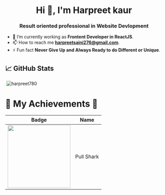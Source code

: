 <h1 align="center">Hi 👋, I'm Harpreet kaur</h1>
<h3 align="center">Result oriented professional in Website Devlopment</h3>

- 🔭 I’m currently working as **Frontent Developer in ReactJS**.
- 📫 How to reach me **harpreetsaini276@gmail.com**.
- ⚡ Fun fact **Never Give Up and Always Ready to do Different or Unique**.

## 📈 GitHub Stats 

<p>&nbsp;<img align="center" src="https://github-readme-stats.vercel.app/api?username=harpreet780&show_icons=true" alt="harpreet780" /></p>

# 🏅 My Achievements 🏅
| Badge | Name | 
| :-: | :-: | 
|<img src="https://github.githubassets.com/images/modules/profile/achievements/pull-shark-default.png" width="200px" height="200px">| Pull Shark        |
